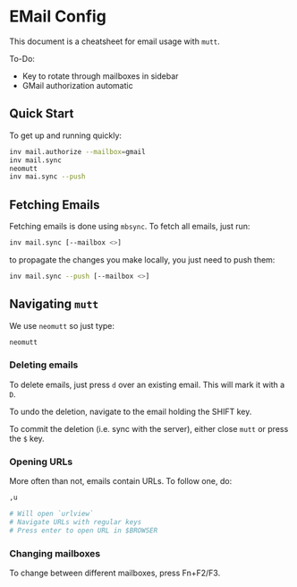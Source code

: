 # EMail Config

This document is a cheatsheet for email usage with `mutt`.

To-Do:
* Key to rotate through mailboxes in sidebar
* GMail authorization automatic

## Quick Start

To get up and running quickly:

```bash
inv mail.authorize --mailbox=gmail
inv mail.sync
neomutt
inv mai.sync --push
```

## Fetching Emails

Fetching emails is done using `mbsync`. To fetch all emails, just run:

```bash
inv mail.sync [--mailbox <>]
```

to propagate the changes you make locally, you just need to push them:

```bash
inv mail.sync --push [--mailbox <>]
```

## Navigating `mutt`

We use `neomutt` so just type:

```bash
neomutt
```

### Deleting emails

To delete emails, just press `d` over an existing email. This will mark it with
a `D`.

To undo the deletion, navigate to the email holding the SHIFT key.

To commit the deletion (i.e. sync with the server), either close `mutt` or
press the `$` key.

### Opening URLs

More often than not, emails contain URLs. To follow one, do:

```bash
,u

# Will open `urlview`
# Navigate URLs with regular keys
# Press enter to open URL in $BROWSER
```

### Changing mailboxes

To change between different mailboxes, press Fn+F2/F3.
